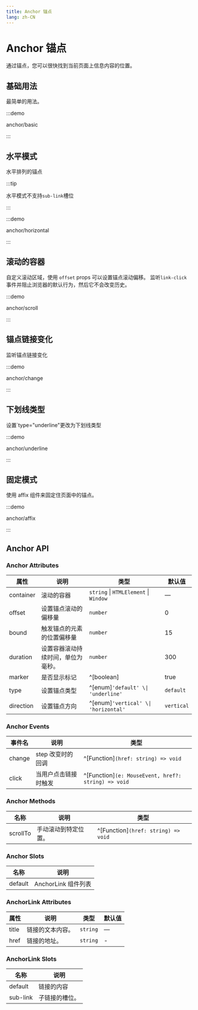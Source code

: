 ```yaml
---
title: Anchor 锚点
lang: zh-CN
---
```


# Anchor 锚点

通过锚点，您可以很快找到当前页面上信息内容的位置。

## 基础用法

最简单的用法。

:::demo

anchor/basic

:::

## 水平模式

水平排列的锚点

:::tip

水平模式不支持`sub-link`槽位

:::

:::demo

anchor/horizontal

:::

## 滚动的容器

自定义滚动区域，使用 `offset` props 可以设置锚点滚动偏移。 监听`link-click`事件并阻止浏览器的默认行为，然后它不会改变历史。

:::demo

anchor/scroll

:::

## 锚点链接变化

监听锚点链接变化

:::demo

anchor/change

:::

## 下划线类型

设置\`type="underline"更改为下划线类型

:::demo

anchor/underline

:::

## 固定模式

使用 affix 组件来固定住页面中的锚点。

:::demo

anchor/affix

:::

## Anchor API

### Anchor Attributes

| 属性        | 说明                | 类型                                                                                        | 默认值        |
| --------- | ----------------- | ----------------------------------------------------------------------------------------- | ---------- |
| container | 滚动的容器             | `string` \\| `HTMLElement` \\| `Window `                                                | —          |
| offset    | 设置锚点滚动的偏移量        | `number`                                                                                  | 0          |
| bound     | 触发锚点的元素的位置偏移量     | `number`                                                                                  | 15         |
| duration  | 设置容器滚动持续时间，单位为毫秒。 | `number`                                                                                  | 300        |
| marker    | 是否显示标记            | ^[boolean]                            | true       |
| type      | 设置锚点类型            | ^[enum]`'default' \\| 'underline'`   | `default`  |
| direction | 设置锚点方向            | ^[enum]`'vertical' \\| 'horizontal'` | `vertical` |

### Anchor Events

| 事件名    | 说明          | 类型                                                                                                      |
| ------ | ----------- | ------------------------------------------------------------------------------------------------------- |
| change | step 改变时的回调 | ^[Function]`(href: string) => void`                 |
| click  | 当用户点击链接时触发  | ^[Function]`(e: MouseEvent, href?: string) => void` |

### Anchor Methods

| 名称       | 说明         | 类型                                                                                      |
| -------- | ---------- | --------------------------------------------------------------------------------------- |
| scrollTo | 手动滚动到特定位置。 | ^[Function]`(href: string) => void` |

### Anchor Slots

| 名称      | 说明              |
| ------- | --------------- |
| default | AnchorLink 组件列表 |

### AnchorLink Attributes

| 属性    | 说明       | 类型       | 默认值 |
| ----- | -------- | -------- | --- |
| title | 链接的文本内容。 | `string` | —   |
| href  | 链接的地址。   | `string` | -   |

### AnchorLink Slots

| 名称       | 说明      |
| -------- | ------- |
| default  | 链接的内容   |
| sub-link | 子链接的槽位。 |
